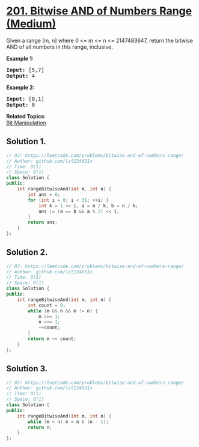 # [201. Bitwise AND of Numbers Range (Medium)](https://leetcode.com/problems/bitwise-and-of-numbers-range/)

<p>Given a range [m, n] where 0 &lt;= m &lt;= n &lt;= 2147483647, return the bitwise AND of all numbers in this range, inclusive.</p>

<p><strong>Example 1:</strong></p>

<pre><strong>Input:</strong> [5,7]
<strong>Output:</strong> 4
</pre>

<p><strong>Example 2:</strong></p>

<pre><strong>Input:</strong> [0,1]
<strong>Output:</strong> 0</pre>

**Related Topics**:  
[Bit Manipulation](https://leetcode.com/tag/bit-manipulation/)

## Solution 1.

```cpp
// OJ: https://leetcode.com/problems/bitwise-and-of-numbers-range/
// Author: github.com/lzl124631x
// Time: O(1)
// Space: O(1)
class Solution {
public:
    int rangeBitwiseAnd(int m, int n) {
        int ans = 0;
        for (int i = 0; i < 31; ++i) {
            int k = 1 << i, a = m / k, b = n / k;
            ans |= (a == b && a % 2) << i;
        }
        return ans;
    }
};
```

## Solution 2.

```cpp
// OJ: https://leetcode.com/problems/bitwise-and-of-numbers-range/
// Author: github.com/lzl124631x
// Time: O(1)
// Space: O(1)
class Solution {
public:
    int rangeBitwiseAnd(int m, int n) {
        int count = 0;
        while (m && n && m != n) {
            m >>= 1;
            n >>= 1;
            ++count;
        }
        return m << count;
    }
};
```

## Solution 3.

```cpp
// OJ: https://leetcode.com/problems/bitwise-and-of-numbers-range/
// Author: github.com/lzl124631x
// Time: O(1)
// Space: O(1)
class Solution {
public:
    int rangeBitwiseAnd(int m, int n) {
        while (m < n) n = n & (n - 1);
        return n;
    }
};
```